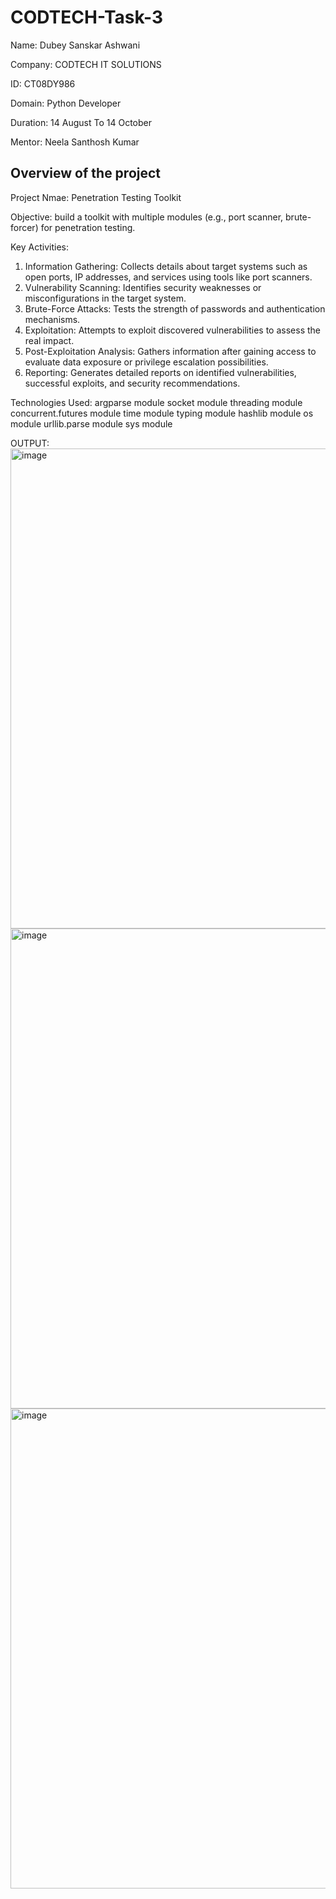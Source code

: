# CODTECH-Task-3

Name: Dubey Sanskar Ashwani

Company: CODTECH IT SOLUTIONS

ID: CT08DY986

Domain: Python Developer

Duration: 14 August To 14 October

Mentor: Neela Santhosh Kumar

## **Overview of the project**

Project Nmae: Penetration Testing Toolkit

Objective: build a toolkit with multiple modules (e.g., port scanner, brute-forcer) for penetration testing.

Key Activities:

1) Information Gathering: Collects details about target systems such as open ports, IP addresses, and services using tools like port scanners.
2) Vulnerability Scanning: Identifies security weaknesses or misconfigurations in the target system.
3) Brute-Force Attacks: Tests the strength of passwords and authentication mechanisms.
4) Exploitation: Attempts to exploit discovered vulnerabilities to assess the real impact.
5) Post-Exploitation Analysis: Gathers information after gaining access to evaluate data exposure or privilege escalation possibilities.
6) Reporting: Generates detailed reports on identified vulnerabilities, successful exploits, and security recommendations.

Technologies Used:
argparse module
socket module
threading module 
concurrent.futures module
time module
typing module
hashlib module
os module
urllib.parse module
sys module


OUTPUT:
<img width="1360" height="768" alt="image" src="https://github.com/user-attachments/assets/53ca8c7d-77bc-4a96-b01d-5ca4839c1fcc" />
<img width="1360" height="768" alt="image" src="https://github.com/user-attachments/assets/0a10bfb7-e915-499d-a944-c292982b4a7a" />
<img width="1360" height="768" alt="image" src="https://github.com/user-attachments/assets/1f670fcd-69b9-4646-96f1-1d28d1017c93" />


